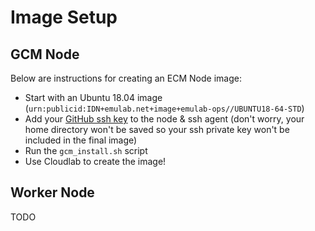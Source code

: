 # Image Setup

## GCM Node

Below are instructions for creating an ECM Node image:
* Start with an Ubuntu 18.04 image (```urn:publicid:IDN+emulab.net+image+emulab-ops//UBUNTU18-64-STD```)
* Add your [GitHub ssh key](https://docs.github.com/en/authentication/connecting-to-github-with-ssh/generating-a-new-ssh-key-and-adding-it-to-the-ssh-agent) 
to the node & ssh agent (don't worry, your home directory won't be saved so your ssh private key won't be included in the final image)
* Run the ```gcm_install.sh``` script
* Use Cloudlab to create the image!

## Worker Node

TODO

